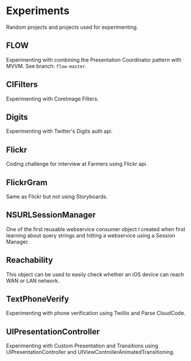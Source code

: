 # Experiments
Random projects and projects used for experimenting.

## FLOW
Experimenting with combining the Presentation Coordinator pattern with MVVM. See branch: `flow-master`.

## CIFilters
Experimenting with CoreImage Filters.

## Digits
Experimenting with Twitter's Digits auth api.

## Flickr
Coding challenge for interview at Farmers using Flickr api.

## FlickrGram
Same as Flickr but not using Storyboards.

## NSURLSessionManager
One of the first reusable webservice consumer object I created when first learning about query strings and hitting a webservice using a Session Manager.

## Reachability
This object can be used to easily check whether an iOS device can reach WAN or LAN network.

## TextPhoneVerify
Experimenting with phone verification using Twillio and Parse CloudCode.

## UIPresentationController
Experimenting with Custom Presentation and Transitions using UIPresentationController and UIViewControllerAnimatedTransitioning.
